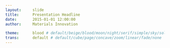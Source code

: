 ```yaml
---
layout:     slide
title:      Presentation Headline
date:       2015-01-01 12:00:00
author:     Materials Innovation

theme:		blood # default/beige/blood/moon/night/serif/simple/sky/solarized
trans:		default # default/cube/page/concave/zoom/linear/fade/none
---
```

<script type="text/template">
#{{ page.title }}
##{{ page.author }}
###{{ page.date }}
--horizontal
<!-- Start Writing Below in Markdown -->
Showcasing Presentation Features. This template is ideal for very quickly creating decent presentations when content and simplicity is more important than excessive styling.
--horizontal
Seperate with --horizontal between content for horizontal slides.
--vertical
Seperate with --vertical between content for vertical slides.
--horizontal
Press ESC for a zoomed out overview of the presentation.
--horizontal
Press S for presenter view. Use --notes to add presenter notes.
--notes
Lorem Ipsum Dolor
--horizontal
Press B to pause the presentation.
--horizontal
#Headers:

# Header 1

## Header 2

### Header 3
--horizontal
#Styling:

**Bold**

*Italics*

***Bold and Italics***
--horizontal
Use MathJax for Math.
$$ A = \pi r^2 $$
--horizontal
#Lists:

1. Item 1

2. Item 2

* Unordered Item

  * Sub Item 1

    1. **Bold** Sub Sub Ordered Item
--horizontal
#Links:

[In-Line](https://www.google.com)

[I'm a reference-style link 1][1]

[I'm a reference-style link 1][2]

[1]:https://www.mozilla.org
[2]:http://www.reddit.com
--horizontal
#Images:

![Description](http://img3.wikia.nocookie.net/__cb20140102180853/fairytail/images/5/5b/Logo_Fairy_Tail_right.png)
--horizontal
#Code:

Inline `code`.

--vertical
```python
import numpy as np
def _set_colors():
    HighRGB = np.array([26, 152, 80]) / 255.
```

--horizontal
#Quotes

> War does not decide who is right, only who is **left**.

--horizontal
#HTML

You actually can not write in HTML using this template. If you want to create HTML presentations using this framework head over to [reveal.js](http://lab.hakim.se/reveal-js/#/).  For a power-point like interactive tool for creating presentations with this theme, check [slides.com](http://slides.com/).

<!-- End Here -->
--vertical
#[Print]({{ site.url }}{{ site.baseurl }}{{ page.url }}/?print-pdf#)
#[Back]({{ site.url }}{{ site.baseurl }})

Created using [reveal.js](http://lab.hakim.se/reveal-js/#/).
</script>


